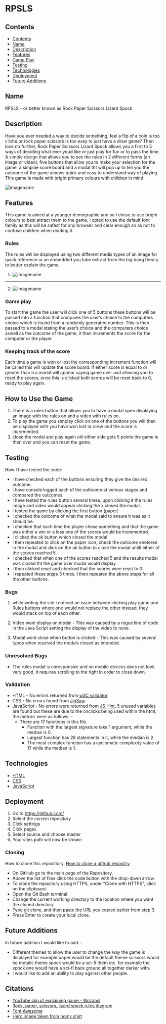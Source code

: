 # RPSLS

## Contents

* [Contents](#contents)
* [Name](#name)
* [Description](#description)
* [Features](#features)
* [Game Play](#game-play)
* [Testing](#testing)
* [Technologies](#technologies)
* [Deployment](#deployment)
* [Future Additions](#future-additions)

## Name

RPSLS - or better known as Rock Paper Scissors Lizard Spock

## Description

Have you ever needed a way to decide something, feel a flip of a coin is too cliche or rock paper scissors is too easy to just have a draw game? Then look no further, Rock Paper Scissors Lizard Spock allows you a first to 5 ways of deciding what ever youd like or just play for fun or to pass the time.
A simple design that allows you to see the rules in 2 different forms (an image or video), five buttons that allow you to make your selection for the game, a simplae score board and a modal tht will pop up to tell you the outcome of the game aloows quick and easy to understand way of playing.
This game is made with bright primary colours with children in mind.

![imagename](assets/images/responsiveness.png)

## Features

This game is aimed at a younger demographic and so i chose to use bright colours to best attract them to the game. I opted to use the default font family as this will be safest for any browser and clear enough so as not to confuse children when reading it.

### Rules

The rules will be displayed using two different media types of an image for quick reference or an embedded you tube extract from the big bang theory to better explain the game.

1. ![imagename](assets/images/rulesImg.jpeg)
---

2. ![imagename](assets/images/RPSLSHeroImage.jpg)

### Game play

To start the game the user will click one of 5 buttons these buttons will be passed into a function that compares the user’s choice to the computers choice which is found from a randomly generated number. This is then passed to a modal stating the user’s choice and the computers choice aswell as the outcome of the game, it then increments the score for the computer or the player.

### Keeping track of the score

Each time a game is won or lost the corresponding increment function will be called this will update the score board. If either score is equal to or greater than 5 a modal will appear saying game over and allowing you to reset the scores, once this is clicked both scores will be reset back to 0, ready to play again.

## How to Use the Game

1. There is a rules button that allows you to have a modal open displaying an image with the rules on and a video with rules on.
2. To play the game you simplay click on one of the buttons you will then be displayed with you have won lost or drew and the score is incremented.
3. close the modal and play again util either side gets 5 points the game is then over and you can reset the game.

## Testing

How I have tested the code:
* I have checked each of the buttons ensuring they give the desired outcome.
* I have console logged each of the outtcome at verious stages and compared the outcomes.
* I have tested the rules button several times, upon clicking it the rules image and video would appear clicking the x closed the modal.
* I tested the game by clicking the first button (paper)
* I checked the outcome of what the modal said to ensure it was as it should be.
* I checked that each time the player chose something and that the game was either a win or a loss one of the scores would be incremented.
* I clicked the ok button which closed the modal.
* I then repeated to click on the paper icon, check the outcome enetered in the modal and click on the ok button to close the modal untill either of the scores reached 5. 
* I checked that when one of the scores reached 5 and the results modal was closed tht the game over modal would display.
* I then clicked reset and checked that the scores were reset to 0.
* I repeated these steps 3 times.
I then repeated the above steps for all the other buttons.

### Bugs

1. while writing the site i noticed an issue between clicking play game and Rules buttons where one would not replace the other instead, they would stack on top of each other.

2. Video wont display on modal - This was caused by a rogue line of code in the Java Script setting the display of the video to none.

3. Modal wont close when button is clicked - This was caused by several typos when resolved the modals closed as intended.

### Unresolved Bugs

* The rules modal is unresponsive and on mobile devices does not look very good, it requires scrolling to the right in order to close down.

### Validation

* HTML - No errors returned from [w3C validator](https://validator.w3.org/nu/#textarea)
* CSS - No errors found from [JigSaw](https://jigsaw.w3.org/css-validator/validator)
* JavaScript - No errors were returned from [JS Hint](https://jshint.com/), 5 unused variables are found but these are due to the onclicks being used within the html, the metrics were as follows: -
    * There are 17 functions in this file.
        * Function with the largest signature take 1 argument, while the median is 0.
        * Largest function has 28 statements in it, while the median is 2.
        * The most complex function has a cyclomatic complexity value of 17 while the median is 1.

## Technologies

* [HTML](https://en.wikipedia.org/wiki/HTML)
* [CSS](https://en.wikipedia.org/wiki/CSS)
* [JavaScript](https://en.wikipedia.org/wiki/JavaScript)

## Deployment

1. Go to https://github.com/
2. Select the correct repository
3. Click settings
4. Click pages
5. Select source and choose master
6. Your sites path will now be shown

### Cloning

How to clone this repositiory. [How to clone a github repositry](https://docs.github.com/en/github/creating-cloning-and-archiving-repositories/cloning-a-repository-from-github/cloning-a-repository)

* On GitHub go to the main page of the Repository.
* Above the list of files click the code button with the drop-down arrow.
* To clone the repository using HTTPS, under "Clone with HTTPS", click on the clipboard.
* Open the Git Bash terminal.
* Change the current working directory to the location where you want the cloned directory.
* Type git clone, and then paste the URL you copied earlier from step 3.
* Press Enter to create your local clone.

## Future Additions

In future addition I would like to add: -
* Different themes to allow the user to change the way the game is displayed for example paper would be the default theme scissors would be metalic thems spock would be a sci-fi them etc. for example the spock one would have a sci-fi back ground all together darker with.
* I would like to add an ability to play against other people.

## Citations

* [YouTube clip of explaining game - Wozamil](https://www.youtube.com/watch?v=x5Q6-wMx-K8&t=11s)
* [Rock, paper, scissors, lizard spock rules diagram](https://www.seekpng.com/ipng/u2q8u2a9q8a9t4r5_play-rock-paper-scissors-lizard-spock/)
* [Font Awesome](https://fontawesome.com/)
* [Hero image taken from homy shirt](https://homyshirt.com/en/rock/6797-t-shirt-rock-paper-scissors-lizard-black-spock-sublimation.html)

